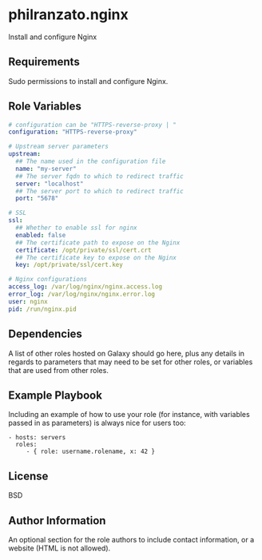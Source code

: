 philranzato.nginx
=========

Install and configure Nginx

Requirements
------------

Sudo permissions to install and configure Nginx.

Role Variables
--------------

```yaml
# configuration can be "HTTPS-reverse-proxy | "
configuration: "HTTPS-reverse-proxy"

# Upstream server parameters
upstream:
  ## The name used in the configuration file
  name: "my-server"
  ## The server fqdn to which to redirect traffic
  server: "localhost"
  ## The server port to which to redirect traffic
  port: "5678"

# SSL
ssl:
  ## Whether to enable ssl for nginx
  enabled: false
  ## The certificate path to expose on the Nginx
  certificate: /opt/private/ssl/cert.crt
  ## The certificate key to expose on the Nginx
  key: /opt/private/ssl/cert.key

# Nginx configurations
access_log: /var/log/nginx/nginx.access.log
error_log: /var/log/nginx/nginx.error.log
user: nginx
pid: /run/nginx.pid
```

Dependencies
------------

A list of other roles hosted on Galaxy should go here, plus any details in regards to parameters that may need to be set for other roles, or variables that are used from other roles.

Example Playbook
----------------

Including an example of how to use your role (for instance, with variables passed in as parameters) is always nice for users too:

    - hosts: servers
      roles:
         - { role: username.rolename, x: 42 }

License
-------

BSD

Author Information
------------------

An optional section for the role authors to include contact information, or a website (HTML is not allowed).
